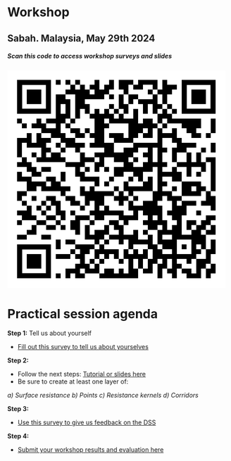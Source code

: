 # Workshop
## Sabah. Malaysia, May 29th 2024

##### *Scan this code to access workshop surveys and slides*
![QRcode](https://github.com/connectingLandscapes/cola_workshop_brunei/blob/main/qr-code-brunei-workshop-400.png)


# Practical session agenda

**Step 1:** Tell us about yourself
- [Fill out this survey to tell us about yourselves](https://forms.gle/shQixpbBuxLpX3C78)


**Step 2:** 
- Follow the next steps: [Tutorial or slides here](https://docs.google.com/presentation/d/1VvDP-xnQBq_11OqGO_cignf30NjNIpiK47kwloQH66w/edit?usp=sharing)
- Be sure to create at least one layer of:
  
 *a) Surface resistance*
 *b) Points*
 *c) Resistance kernels*
 *d) Corridors*

**Step 3:** 
  - [Use this survey to give us feedback on the DSS](https://forms.gle/RnhJSgLn9R7o3VYV9)

**Step 4:** 
  - [Submit your workshop results and evaluation here](https://forms.gle/5i9tgQL1H5AeBMcT7)
